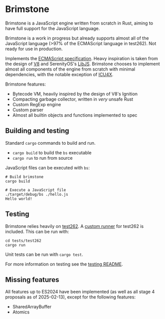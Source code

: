 # Brimstone

Brimstone is a JavaScript engine written from scratch in Rust, aiming to have full support for the JavaScript language.

Brimstone is a work in progress but already supports almost all of the JavaScript language (>97% of the ECMAScript language in test262). Not ready for use in production.

Implements the [ECMAScript specification](https://tc39.es/ecma262/). Heavy inspiration is taken from the design of [V8](https://v8.dev/) and SerenityOS's [LibJS](https://github.com/LadybirdBrowser/ladybird). Brimstone chooses to implement almost all components of the engine from scratch with minimal dependencies, with the notable exception of [ICU4X](https://github.com/unicode-org/icu4x).

Brimstone features:

- Bytecode VM, heavily inspired by the design of V8's Ignition
- Compacting garbage collector, written in *very* unsafe Rust
- Custom RegExp engine
- Custom parser
- Almost all builtin objects and functions implemented to spec

## Building and testing

Standard `cargo` commands to build and run.
- `cargo build` to build the `bs` executable
- `cargo run` to run from source

JavaScript files can be executed with `bs`:

```
# Build brimstone
cargo build

# Execute a JavaScript file
./target/debug/bs ./hello.js
Hello world!
```

## Testing

Brimstone relies heavily on [test262](https://github.com/tc39/test262). A [custom runner](./tests/test262/README.md) for test262 is included. This can be run with:

```
cd tests/test262
cargo run
```

Unit tests can be run with `cargo test`.

For more information on testing see the [testing README](./tests/README.md).

## Missing features

All features up to ES2024 have been implemented (as well as all stage 4 proposals as of 2025-02-13), except for the following features:

- SharedArrayBuffer
- Atomics
